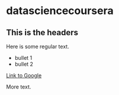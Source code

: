 datasciencecoursera
===================
 
## This is the headers

Here is some regular text. 
 * bullet 1
 * bullet 2

[Link to Google](http://www.google.com)

More text. 